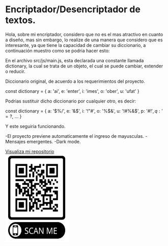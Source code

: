 # Encriptador/Desencriptador de textos.

Hola, sobre mi encriptador, considero que no es el mas atractivo en cuanto a diseño, mas sin embargo,
lo realize de una manera que considero que es interesante, ya que tiene la capacidad de cambiar su
diccionario, a continuación muestro como se podria hacer esto:

En el archivo src/js/main.js, esta declarada una constante llamada dictionary, la cual se trata de un
objeto, el cual se puede cambiar, extender o reducir.

Diccionario original, de acuerdo a los requerimientos del proyecto.

const dictionary = {
    a: 'ai',
    e: 'enter',
    i: 'imes',
    o: 'ober',
    u: 'ufat'
}

Podrias sustituir dicho diccionario por cualquier otro, es decir:

const dictionary = {
    a: '$%/',
    e: '&$\',
    i: '!"#',
    o: '%$&',
    u: '!#%&$',
    p: '#$!',
    q: '=?$,
    ...
}

Y este seguiria funcionando.

-El proyecto previene automaticamente el ingreso de mayusculas.
-Mensajes emergentes.
-Dark mode.

<a href="https://carlosgmdev.github.io/Secret/">Visualiza mi repositorio</a>
<br>
<img src="assets/qr.png" width="200px">